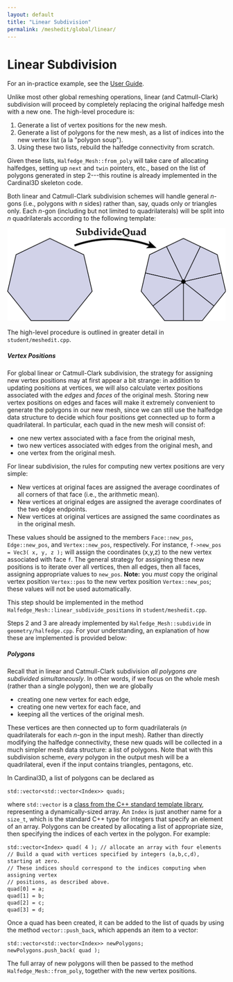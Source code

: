 ```yaml
---
layout: default
title: "Linear Subdivision"
permalink: /meshedit/global/linear/
---
```


# Linear Subdivision

For an in-practice example, see the [User Guide](/Cardinal3D/guide/model).

Unlike most other global remeshing operations, linear (and Catmull-Clark) subdivision will proceed by completely replacing the original halfedge mesh with a new one. The high-level procedure is:

1.  Generate a list of vertex positions for the new mesh.
2.  Generate a list of polygons for the new mesh, as a list of indices into the new vertex list (a la "polygon soup").
3.  Using these two lists, rebuild the halfedge connectivity from scratch.

Given these lists, `Halfedge_Mesh::from_poly` will take care of allocating halfedges, setting up `next` and `twin` pointers, etc., based on the list of polygons generated in step 2---this routine is already implemented in the Cardinal3D skeleton code.

Both linear and Catmull-Clark subdivision schemes will handle general _n_-gons (i.e., polygons with _n_ sides) rather than, say, quads only or triangles only. Each _n_-gon (including but not limited to quadrilaterals) will be split into _n_ quadrilaterals according to the following template:

![subdivide quad](subdivide_quad.png)

The high-level procedure is outlined in greater detail in `student/meshedit.cpp`.

##### Vertex Positions

For global linear or Catmull-Clark subdivision, the strategy for assigning new vertex positions may at first appear a bit strange: in addition to updating positions at vertices, we will also calculate vertex positions associated with the _edges_ and _faces_ of the original mesh. Storing new vertex positions on edges and faces will make it extremely convenient to generate the polygons in our new mesh, since we can still use the halfedge data structure to decide which four positions get connected up to form a quadrilateral. In particular, each quad in the new mesh will consist of:

*   one new vertex associated with a face from the original mesh,
*   two new vertices associated with edges from the original mesh, and
*   one vertex from the original mesh.

For linear subdivision, the rules for computing new vertex positions are very simple:

*   New vertices at original faces are assigned the average coordinates of all corners of that face (i.e., the arithmetic mean).
*   New vertices at original edges are assigned the average coordinates of the two edge endpoints.
*   New vertices at original vertices are assigned the same coordinates as in the original mesh.

These values should be assigned to the members `Face::new_pos`, `Edge::new_pos`, and `Vertex::new_pos`, respectively. For instance, `f->new_pos = Vec3( x, y, z );` will assign the coordinates (x,y,z) to the new vertex associated with face `f`. The general strategy for assigning these new positions is to iterate over all vertices, then all edges, then all faces, assigning appropriate values to `new_pos`. **Note:** you _must_ copy the original vertex position `Vertex::pos` to the new vertex position `Vertex::new_pos`; these values will not be used automatically.

This step should be implemented in the method `Halfedge_Mesh::linear_subdivide_positions` in `student/meshedit.cpp`. 

Steps 2 and 3 are already implemented by `Halfedge_Mesh::subdivide` in `geometry/halfedge.cpp`. For your understanding, an explanation of how these are implemented is provided below:

##### Polygons

Recall that in linear and Catmull-Clark subdivision _all polygons are subdivided simultaneously_. In other words, if we focus on the whole mesh (rather than a single polygon), then we are globally

*   creating one new vertex for each edge,
*   creating one new vertex for each face, and
*   keeping all the vertices of the original mesh.

These vertices are then connected up to form quadrilaterals (_n_ quadrilaterals for each _n_-gon in the input mesh). Rather than directly modifying the halfedge connectivity, these new quads will be collected in a much simpler mesh data structure: a list of polygons. Note that with this subdivision scheme, _every_ polygon in the output mesh will be a quadrilateral, even if the input contains triangles, pentagons, etc.

In Cardinal3D, a list of polygons can be declared as

    std::vector<std::vector<Index>> quads;

where `std::vector` is a [class from the C++ standard template library](http://en.cppreference.com/w/cpp/container/vector), representing a dynamically-sized array. An `Index` is just another name for a `size_t`, which is the standard C++ type for integers that specify an element of an array. Polygons can be created by allocating a list of appropriate size, then specifying the indices of each vertex in the polygon. For example:

    std::vector<Index> quad( 4 ); // allocate an array with four elements
    // Build a quad with vertices specified by integers (a,b,c,d), starting at zero.
    // These indices should correspond to the indices computing when assigning vertex
    // positions, as described above.
    quad[0] = a;
    quad[1] = b;
    quad[2] = c;
    quad[3] = d;

Once a quad has been created, it can be added to the list of quads by using the method `vector::push_back`, which appends an item to a vector:

    std::vector<std::vector<Index>> newPolygons;
    newPolygons.push_back( quad );

The full array of new polygons will then be passed to the method `Halfedge_Mesh::from_poly`, together with the new vertex positions.
